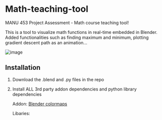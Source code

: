 # Math-teaching-tool
MANU 453 Project Assessment - Math course teaching tool!

This is a tool to visualize math functions in real-time embedded in Blender. Added functionalities such as finding maximum and minimum, plotting gradient descent path as an animation...

![image](https://github.com/babyturtleeee/Math-teaching-tool/assets/92495580/35bcdbf7-fdad-4b09-87a8-dfccb80027d2)

## Installation
1. Download the .blend and .py files in the repo
2. Install ALL 3rd party addon dependencies and python library dependencies

   Addon: [Blender colormaps](https://github.com/TheJeran/Blender-Colormaps)

   Libaries: 

